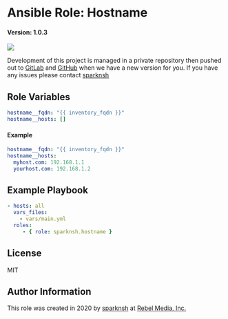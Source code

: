 # Ansible Role: Hostname

#### Version: 1.0.3

[![](https://img.shields.io/badge/role-sparknsh.hostname-blue.svg)](https://galaxy.ansible.com/sparknsh/hostname)

Development of this project is managed in a private repository then pushed out to [GitLab](https://gitlab.com/sparknsh/ansible-role-hostname) and [GitHub](https://github.com/sparknsh/ansible-role-hostname) when we have a new version for you. If you have any issues please contact [sparknsh](https://www.sparknsh.com/contact?type=issue&name=ansible-role-hostname)

## Role Variables

```yaml
hostname__fqdn: "{{ inventory_fqdn }}"
hostname__hosts: []
```

#### Example

```yaml
hostname__fqdn: "{{ inventory_fqdn }}"
hostname__hosts:
  myhost.com: 192.168.1.1
  yourhost.com: 192.168.1.2
```

## Example Playbook

```yaml
- hosts: all
  vars_files:
    - vars/main.yml
  roles:
     - { role: sparknsh.hostname }
```

## License

MIT

## Author Information

This role was created in 2020 by [sparknsh](https://www.sparknsh.com) at [Rebel Media, Inc.](https://www.rebelmedia.io/)
